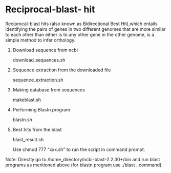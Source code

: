 # Reciprocal-blast- hit
Reciprocal-blast hits (also known as Bidirectional Best Hit),which entails identifying the pairs of genes in two different genomes that are more similar to each other than either is to any other gene in the other genome, is a simple method to infer orthology.

1.  Download sequence from ncbi

    download_sequences.sh

2. Sequence extraction from the downloaded file

    sequence_extraction.sh

3.  Making database from sequences

    makeblast.sh

4. Performing Blastn program 

    blastn.sh

5. Best hits from the blast

   blast_result.sh
   
   Use chmod 777 "xxx.sh" to run the script in command prompt.

Note: Directly go to /home_directory/ncbi-blast-2.2.30+/bin and run blast programs as mentioned above (for blastn program use ./blast ..command)
